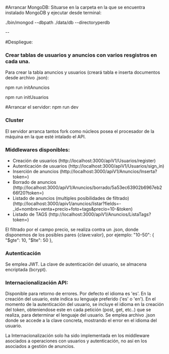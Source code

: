 #Arrancar MongoDB:
Situarse en la carpeta en la que se encuentra instalado MongoDB y ejecutar desde terminal:

./bin/mongod --dbpath ./data/db --directoryperdb

--

#Despliegue:


### Crear tablas de usuarios y anuncios con varios resgistros en cada una. 

Para crear la tabla anuncios y usuarios (creará tabla e inserta documentos desde archivo .json):
 
npm run initAnuncios

npm run initUsuarios

#Arrancar el servidor:
npm run dev

### Cluster

El servidor arranca tantos fork como núcleos posea el procesador de la máquina en la que esté intalado el API.

### Middlewares disponibles:

* Creación de usuarios (http://localhost:3000/apiV1/Usuarios/register)
* Autenticación de usuarios (http://localhost:3000/apiV1/Usuarios/sign_in)
* Inserción de anuncios (http://localhost:3000/apiV1/Anuncios/Inserta?token=)
* Borrado de anuncios (http://localhost:3000/apiV1/Anuncios/borrado/5a53ec63902b6967eb266f20?token=) 
* Listado de anuncios (multiples posibilidades de filtrado) (http://localhost:3000/apiv1/anuncios/listar?fields=-_id+nombre+venta+precio+foto+tags&precio=10-&token)
* Listado de TAGS (http://localhost:3000/apiV1/Anuncios/ListaTags?token=)

El filtrado por el campo precio, se realiza contra un .json, donde disponemos de los posibles pares {clave:valor}, por ejemplo:
"10-50": { "$gte": 10, "$lte": 50 },

### Autenticación

Se emplea JWT. La clave de autenticación del usuario, se almacena encriptada (bcrypt).

### Internacionalización API:

Disponible para retorno de errores. Por defecto el idioma es 'es'. En la creación del usuario, este indica su lenguaje preferido ('es' o 'en'). En el momento de la autenticación del usuario, se incluye el idioma en la creación del token, obteniendose este en cada petición (post, get, etc..) que se realiza, para determinar el lenguaje del usuario. Se emplea archivo .json donde se accede a la clave concreta, mostrando el error en el idioma del usuario.

La Internacionalización solo ha sido implementada en los middleware asociados a operaciones con usuarios y autenticación, no así en los asociados a gestión de anuncios.



